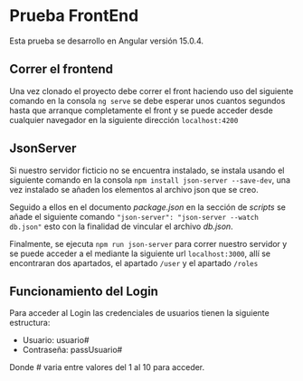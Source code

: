 # Prueba FrontEnd

Esta prueba se desarrollo en Angular versión 15.0.4.

## Correr el frontend

Una vez clonado el proyecto debe correr el front haciendo uso del siguiente comando en la consola `ng serve` se debe esperar unos cuantos segundos hasta que arranque completamente el front y se puede acceder desde cualquier navegador en la siguiente dirección `localhost:4200`

## JsonServer

Si nuestro servidor ficticio no se encuentra instalado, se instala usando el siguiente comando en la consola `npm install json-server --save-dev`, una vez instalado se añaden los elementos al archivo json que se creo. 

Seguido a ellos en el documento *package.json* en la sección de _*scripts*_ se añade el siguiente comando `"json-server": "json-server --watch db.json"` esto con la finalidad de vincular el archivo *db.json*.

Finalmente, se ejecuta `npm run json-server` para correr nuestro servidor y se puede acceder a el mediante la siguiente url `localhost:3000`, allí se encontraran dos apartados, el apartado `/user` y el apartado `/roles`

## Funcionamiento del Login

Para acceder al Login las credenciales de usuarios tienen la siguiente estructura:
* Usuario: usuario#
* Contraseña: passUsuario#

Donde # varia entre valores del 1 al 10 para acceder.
